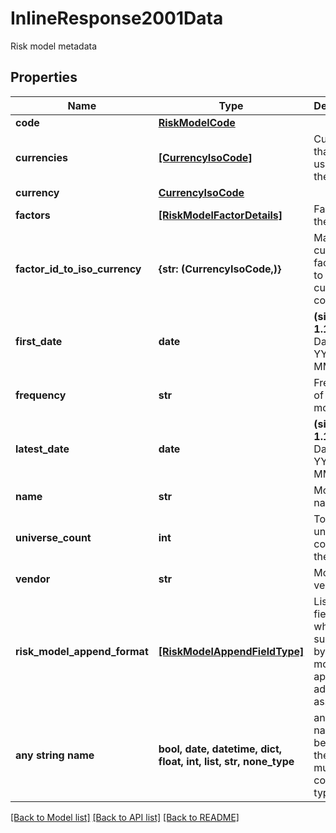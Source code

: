 # InlineResponse2001Data

Risk model metadata

## Properties
Name | Type | Description | Notes
------------ | ------------- | ------------- | -------------
**code** | [**RiskModelCode**](RiskModelCode.md) |  | 
**currencies** | [**[CurrencyIsoCode]**](CurrencyIsoCode.md) | Currencies that can be used with the model | 
**currency** | [**CurrencyIsoCode**](CurrencyIsoCode.md) |  | 
**factors** | [**[RiskModelFactorDetails]**](RiskModelFactorDetails.md) | Factors of the model | 
**factor_id_to_iso_currency** | **{str: (CurrencyIsoCode,)}** | Map of currency factor IDs to ISO currency code. | 
**first_date** | **date** | **(since 1.12.0)**  Date format YYYY-MM-DD. | 
**frequency** | **str** | Frequency of the model | 
**latest_date** | **date** | **(since 1.12.0)**  Date format YYYY-MM-DD. | 
**name** | **str** | Model name | 
**universe_count** | **int** | Total universe count of the model | 
**vendor** | **str** | Model vendor | 
**risk_model_append_format** | [**[RiskModelAppendFieldType]**](RiskModelAppendFieldType.md) | List of fields which are supported by the risk model for appending additional asset data | [optional] 
**any string name** | **bool, date, datetime, dict, float, int, list, str, none_type** | any string name can be used but the value must be the correct type | [optional]

[[Back to Model list]](../README.md#documentation-for-models) [[Back to API list]](../README.md#documentation-for-api-endpoints) [[Back to README]](../README.md)


